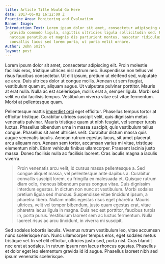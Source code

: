 ```yaml
---
title: Article Title Would Go Here
date: 2017-06-02 16:22:00 Z
Practice Area: Monitoring and Evaluation
Banner Image: 
Introduction Text: Lorem ipsum dolor sit amet, consectetur adipiscing elit. Pellentesque
  gravida commodo ligula, sagittis ultricies ligula sollicitudin sed. Orci varius
  natoque penatibus et magnis dis parturient montes, nascetur ridiculus mus. Duis
  convallis lacus sed lorem porta, ut porta velit ornare.
Author: John Smith
layout: post
---
```


Lorem ipsum dolor sit amet, consectetur adipiscing elit. Proin molestie facilisis eros, tristique ultrices nisl rutrum nec. Suspendisse non tellus vel risus faucibus consectetur. Ut elit ipsum, pretium ut eleifend sed, vulputate ac arcu. Duis ultrices dolor ut congue mollis. Aenean ut sem feugiat, vestibulum quam at, aliquam augue. Ut vulputate pulvinar porttitor. Mauris at erat nulla. Nulla ac est scelerisque, mollis erat a, semper ligula. Morbi sed velit eu dui facilisis tempus. Vestibulum viverra vitae est vitae fermentum. Morbi at pellentesque quam.

Pellentesque mattis [imperdiet orci](http://google.com) eget efficitur. Phasellus tempus tortor at efficitur tristique. Curabitur ultrices suscipit velit, quis dignissim metus venenatis pulvinar. Mauris tristique quam ut nibh feugiat, vel semper turpis luctus. Phasellus bibendum urna in massa suscipit, quis vestibulum tellus congue. Phasellus sit amet ultricies velit. Curabitur dictum massa quis augue venenatis iaculis. Aenean rutrum egestas lacus, sit amet placerat arcu aliquam non. Aenean sem tortor, accumsan varius mi vitae, tristique elementum nibh. Etiam vehicula finibus ullamcorper. Praesent lacinia justo massa. Donec facilisis nulla ac facilisis laoreet. Cras iaculis magna a iaculis viverra.

> Proin venenatis arcu velit, id cursus massa pellentesque a. Sed congue aliquet massa, vel pellentesque ante dapibus a. Curabitur convallis suscipit lorem, eu fringilla ex malesuada et.
Quisque rutrum diam odio, rhoncus bibendum purus congue vitae. Duis dignissim interdum egestas. In dictum non nunc at vestibulum. Morbi sodales pretium ligula sed rhoncus. Suspendisse vitae tincidunt ipsum, a pharetra libero. Nullam mollis egestas risus eget pharetra. Mauris ultrices, velit vel tempor bibendum, justo quam egestas erat, vitae pharetra lacus ligula in magna. Duis nec est porttitor, faucibus turpis in, porta purus. Vestibulum laoreet sem ac luctus fermentum. Nulla laoreet risus ac arcu tincidunt, in viverra mi suscipit.

Sed sodales lobortis iaculis. Vivamus rutrum vestibulum leo, vitae accumsan nunc scelerisque non. Nunc ullamcorper tempus eros, eget sodales metus tristique vel. In vel elit efficitur, ultricies justo sed, porta nisl. Cras blandit nec erat at sodales. In rutrum ipsum non lacus rhoncus egestas. Phasellus et dolor eget leo elementum gravida id id augue. Phasellus laoreet nibh sed ipsum venenatis scelerisque.